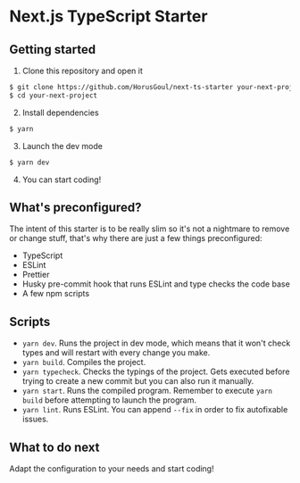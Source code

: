 # Next.js TypeScript Starter

## Getting started

1. Clone this repository and open it

```bash
$ git clone https://github.com/HorusGoul/next-ts-starter your-next-project
$ cd your-next-project
```

2. Install dependencies

```bash
$ yarn
```

3. Launch the dev mode

```bash
$ yarn dev
```

4. You can start coding!

## What's preconfigured?

The intent of this starter is to be really slim so it's not a nightmare to remove or change stuff, that's why there are just a few things preconfigured:

- TypeScript
- ESLint
- Prettier
- Husky pre-commit hook that runs ESLint and type checks the code base
- A few npm scripts

## Scripts

- `yarn dev`. Runs the project in dev mode, which means that it won't check types and will restart with every change you make.
- `yarn build`. Compiles the project.
- `yarn typecheck`. Checks the typings of the project. Gets executed before trying to create a new commit but you can also run it manually.
- `yarn start`. Runs the compiled program. Remember to execute `yarn build` before attempting to launch the program.
- `yarn lint`. Runs ESLint. You can append `--fix` in order to fix autofixable issues.

## What to do next

Adapt the configuration to your needs and start coding!

